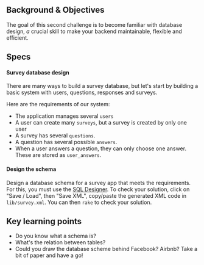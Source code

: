 ## Background & Objectives

The goal of this second challenge is to become familiar with database design,
*a* crucial skill to make your backend maintainable, flexible and efficient.

## Specs

#### Survey database design

There are many ways to build a survey database, but let's start by building a basic
system with users, questions, responses and surveys.

Here are the requirements of our system:

- The application manages several `users`
- A user can create many `surveys`, but a survey is created by only one user
- A survey has several `questions`.
- A question has several possible `answers`.
- When a user answers a question, they can only choose one answer. These are stored as `user_answers`.

#### Design the schema

Design a database schema for a survey app that meets the requirements.
For this, you must use the [SQL Designer](http://db.lewagon.com).
To check your solution, click on "Save / Load", then "Save XML", copy/paste the generated XML code
in `lib/survey.xml`. You can then `rake` to check your solution.

## Key learning points

- Do you know what a schema is?
- What's the relation between tables?
- Could you draw the database scheme behind Facebook? Airbnb? Take a bit of paper and have a go!
